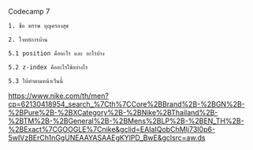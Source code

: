Codecamp 7

    1. ชื่อ พรรษ บุญครองสุข

    2. โจทย์การบ้าน

    5.1 position คืออะไร และ อะไรบ้าง

    5.2 z-index คืออะไรใช้อย่างไร

    5.3 ให้ทำตามหน้าเว็นนี้


https://www.nike.com/th/men?cp=62130418954_search_%7Cth%7CCore%2BBrand%2B-%2BGN%2B-%2BPure%2B-%2BXCategory%2B-%2BNike%2BThailand%2B-%2BTM%2B-%2BGeneral%2B-%2BMens%2BLP%2B-%2BEN_TH%2B-%2BExact%7CGOOGLE%7Cnike&gclid=EAIaIQobChMIj73I0p6-5wIVzBErCh1nGgUNEAAYASAAEgKYlPD_BwE&gclsrc=aw.ds
